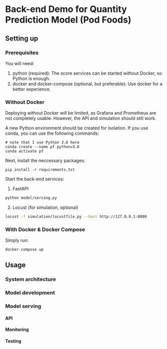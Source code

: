 # Back-end Demo for Quantity Prediction Model (Pod Foods)



## Setting up

### Prerequisites

You will need:

1. python (required): The score services can be started without Docker, so Python is enough.
2. docker and docker-compose (optional, but preferable): Use docker for a better experience.

### Without Docker

Deploying without Docker will be limited, as Grafana and Prometheus are not completely usable. However, the API and simulation should still work.

A new Python environment should be created for isolation. If you use conda, you can use the following commands:

```
# note that I use Python 3.8 here
conda create --name pf python=3.8
conda activate pf
```

Next, install the neccessary packages:

```
pip install -r requirements.txt
```

Start the back-end services:

1. FastAPI

```bash
python model/serving.py
```

2. Locust (for simulation, optional)

```bash
locust -f simulation/locustfile.py --host http://127.0.0.1:8000
```

### With Docker & Docker Compose

Simply run:

```bash
docker-compose up
```

## Usage

### System architecture

### Model development

### Model serving

#### API

#### Monitoring

#### Testing